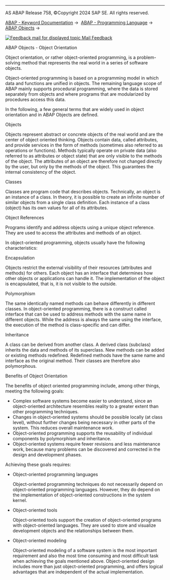  

* * *

AS ABAP Release 758, ©Copyright 2024 SAP SE. All rights reserved.

[ABAP - Keyword Documentation](javascript:call_link\('abenabap.htm'\)) →  [ABAP - Programming Language](javascript:call_link\('abenabap_reference.htm'\)) →  [ABAP Objects](javascript:call_link\('abenabap_objects.htm'\)) → 

 [![](Mail.gif?object=Mail.gif "Feedback mail for displayed topic") Mail Feedback](mailto:f1_help@sap.com?subject=Feedback%20on%20ABAP%20Documentation&body=Document:%20ABAP%20Objects%20-%20Object%20Orientation%2C%20ABENOBJECT_ORIENTATION%2C%20758%0D%0A%0D%0AError:%0D%0A%0D%0A%0D%0A%0D%0ASuggestion%20for%20improvement:)

ABAP Objects - Object Orientation

Object orientation, or rather object-oriented programming, is a problem-solving method that represents the real world in a series of software objects.

Object-oriented programming is based on a programming model in which data and functions are unified in objects. The remaining language scope of ABAP mainly supports procedural programming, where the data is stored separately from objects and where programs that are modularized by procedures access this data.

In the following, a few general terms that are widely used in object orientation and in ABAP Objects are defined.

Objects   

Objects represent abstract or concrete objects of the real world and are the center of object oriented thinking. Objects contain data, called attributes, and provide services in the form of methods (sometimes also referred to as operations or functions). Methods typically operate on private data (also referred to as attributes or object state) that are only visible to the methods of the object. The attributes of an object are therefore not changed directly by the user, but only by the methods of the object. This guarantees the internal consistency of the object.

Classes   

Classes are program code that describes objects. Technically, an object is an instance of a class. In theory, it is possible to create an infinite number of similar objects from a single class definition. Each instance of a class (object) has its own values for all of its attributes.

Object References   

Programs identify and address objects using a unique object reference. They are used to access the attributes and methods of an object.

In object-oriented programming, objects usually have the following characteristics:

Encapsulation   

Objects restrict the external visibility of their resources (attributes and methods) for others. Each object has an interface that determines how other objects or applications can handle it. The implementation of the object is encapsulated, that is, it is not visible to the outside.

Polymorphism   

The same identically named methods can behave differently in different classes. In object-oriented programming, there is a construct called interface that can be used to address methods with the same name in different objects. While the address is always the same using the interface, the execution of the method is class-specific and can differ.

Inheritance   

A class can be derived from another class. A derived class (subclass) inherits the data and methods of its superclass. New methods can be added or existing methods redefined. Redefined methods have the same name and interface as the original method. Their classes are therefore also polymorphous.

Benefits of Object Orientation   

The benefits of object oriented programming include, among other things, meeting the following goals:

-   Complex software systems become easier to understand, since an object-oriented architecture resembles reality to a greater extent than other programming techniques.
-   Changes in object-oriented systems should be possible locally (at class level), without further changes being necessary in other parts of the system. This reduces overall maintenance work.
-   Object-oriented programming supports the reusability of individual components by polymorphism and inheritance.
-   Object-oriented systems require fewer revisions and less maintenance work, because many problems can be discovered and corrected in the design and development phases.

Achieving these goals requires:

-   Object-oriented programming languages
    
    Object-oriented programming techniques do not necessarily depend on object-oriented programming languages. However, they do depend on the implementation of object-oriented constructions in the system kernel.
    
-   Object-oriented tools
    
    Object-oriented tools support the creation of object-oriented programs with object-oriented languages. They are used to store and visualize development objects and the relationships between them.
    
-   Object-oriented modeling
    
    Object-oriented modeling of a software system is the most important requirement and also the most time consuming and most difficult task when achieving the goals mentioned above. Object-oriented design includes more than just object-oriented programming, and offers logical advantages that are independent of the actual implementation.